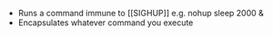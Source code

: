 - Runs a command immune to [[SIGHUP]] e.g. nohup sleep 2000 & 
- Encapsulates whatever command you execute